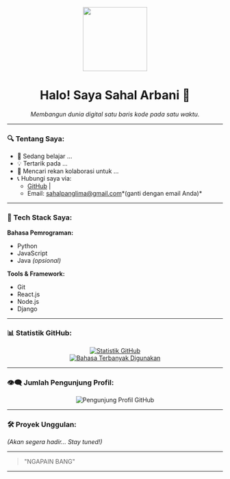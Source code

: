 <div align="center">
  <img src="https://media.tenor.com/8vFSj6dD3yAAAAAd/hello-there-hi.gif " width="150" />
  
  <h1>Halo! Saya Sahal Arbani 👋</h1>
  <p>
    <em>Membangun dunia digital satu baris kode pada satu waktu.</em>
  </p>
</div>

---

### 🔍 Tentang Saya:
- 🧠 Sedang belajar ...
- 💡 Tertarik pada ...
- 🤝 Mencari rekan kolaborasi untuk ...
- 📞 Hubungi saya via: 
  - [GitHub](https://github.com/Sahalarbani ) | 
  - Email: sahalpanglima@gmail.com*(ganti dengan email Anda)*

---

### 🔧 Tech Stack Saya:

**Bahasa Pemrograman:**
- Python
- JavaScript
- Java *(opsional)*

**Tools & Framework:**
- Git
- React.js
- Node.js
- Django

---

### 📊 Statistik GitHub:

<div align="center">
  <a href="https://github.com/Sahalarbani ">
    <img src="https://github-readme-stats.vercel.app/api?username=Sahalarbani&show_icons=true&theme=dracula" alt="Statistik GitHub" />
  </a>
  <br/>
  <a href=" https://github.com/Sahalarbani ">
    <img src="https://github-readme-stats.vercel.app/api/top-langs/?username=Sahalarbani&theme=onedark" alt="Bahasa Terbanyak Digunakan" />
  </a>
</div>

---

### 👁️‍🗨️ Jumlah Pengunjung Profil:
<div align="center">
  <img src=" https://profile-counter.glitch.me/Sahalarbani/count.svg " alt="Pengunjung Profil GitHub" />
</div>

---

### 🛠️ Proyek Unggulan:
_(Akan segera hadir... Stay tuned!)_

---

> "NGAPAIN BANG"

---
